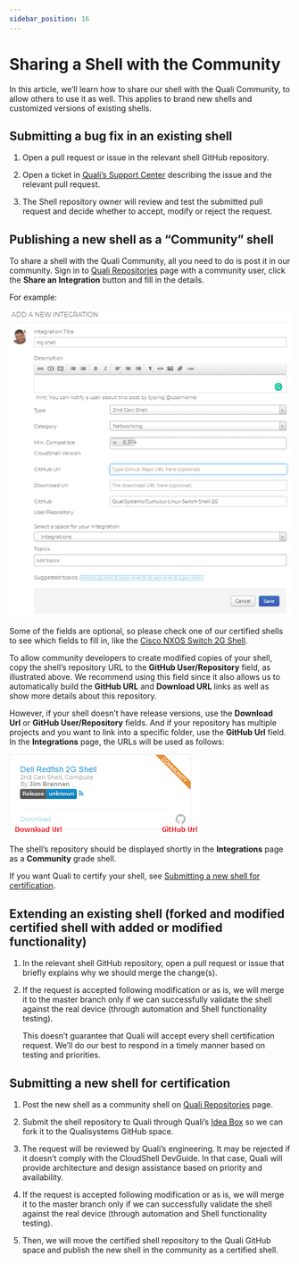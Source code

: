 ```yaml
---
sidebar_position: 16
---
```


# Sharing a Shell with the Community

In this article, we’ll learn how to share our shell with the Quali Community, to allow others to use it as well. This applies to brand new shells and customized versions of existing shells.

## Submitting a bug fix in an existing shell

1. Open a pull request or issue in the relevant shell GitHub repository.
    
2. Open a ticket in [Quali’s Support Center](https://support.quali.com/) describing the issue and the relevant pull request.
    
3. The Shell repository owner will review and test the submitted pull request and decide whether to accept, modify or reject the request.
    

## Publishing a new shell as a “Community” shell

To share a shell with the Quali Community, all you need to do is post it in our community. Sign in to [Quali Repositories](https://github.com/orgs/QualiSystems/discussions/categories/integrations) page with a community user, click the **Share an Integration** button and fill in the details.

For example:

![Directory Structure](/Images/Devguide-shells/Sharing-a-Shell-with-the-Community_624x680.png)

Some of the fields are optional, so please check one of our certified shells to see which fields to fill in, like the [Cisco NXOS Switch 2G Shell](https://github.com/orgs/QualiSystems/discussions/1559).

To allow community developers to create modified copies of your shell, copy the shell’s repository URL to the **GitHub User/Repository** field, as illustrated above. We recommend using this field since it also allows us to automatically build the **GitHub URL** and **Download URL** links as well as show more details about this repository.

However, if your shell doesn’t have release versions, use the **Download Url** or **GitHub User/Repository** fields. And if your repository has multiple projects and you want to link into a specific folder, use the **GitHub Url** field. In the **Integrations** page, the URLs will be used as follows:

![Directory Structure](/Images/Devguide-shells/Sharing-a-Shell-with-the-Community_1.png)

The shell’s repository should be displayed shortly in the **Integrations** page as a **Community** grade shell.

If you want Quali to certify your shell, see [Submitting a new shell for certification](https://help.quali.com/Online%20Help/0.0/Portal/Content/DevGuide/Shells/Sharing-Shells.htm?Highlight=Sharing%20a%20Shell%20with%20the%20Community#Submitti).

## Extending an existing shell (forked and modified certified shell with added or modified functionality)

1. In the relevant shell GitHub repository, open a pull request or issue that briefly explains why we should merge the change(s).
    
2. If the request is accepted following modification or as is, we will merge it to the master branch only if we can successfully validate the shell against the real device (through automation and Shell functionality testing).  
      
    This doesn’t guarantee that Quali will accept every shell certification request. We’ll do our best to respond in a timely manner based on testing and priorities.
    

## Submitting a new shell for certification

1. Post the new shell as a community shell on [Quali Repositories](https://github.com/orgs/QualiSystems/discussions/categories/integrations) page.
    
2. Submit the shell repository to Quali through Quali’s [Idea Box](https://community.quali.com/ideabox) so we can fork it to the Qualisystems GitHub space.
    
3. The request will be reviewed by Quali’s engineering. It may be rejected if it doesn’t comply with the CloudShell DevGuide. In that case, Quali will provide architecture and design assistance based on priority and availability.
    
4. If the request is accepted following modification or as is, we will merge it to the master branch only if we can successfully validate the shell against the real device (through automation and Shell functionality testing).
    
5. Then, we will move the certified shell repository to the Quali GitHub space and publish the new shell in the community as a certified shell.
